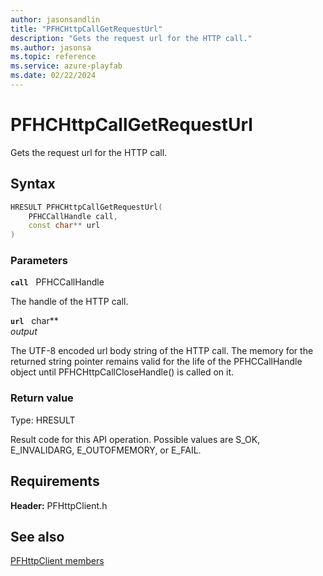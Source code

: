 ```yaml
---
author: jasonsandlin
title: "PFHCHttpCallGetRequestUrl"
description: "Gets the request url for the HTTP call."
ms.author: jasonsa
ms.topic: reference
ms.service: azure-playfab
ms.date: 02/22/2024
---
```


# PFHCHttpCallGetRequestUrl  

Gets the request url for the HTTP call.  

## Syntax  
  
```cpp
HRESULT PFHCHttpCallGetRequestUrl(  
    PFHCCallHandle call,  
    const char** url  
)  
```  
  
### Parameters  
  
**`call`** &nbsp; PFHCCallHandle  
  
The handle of the HTTP call.  
  
**`url`** &nbsp; char**  
*output*  
  
The UTF-8 encoded url body string of the HTTP call. The memory for the returned string pointer remains valid for the life of the PFHCCallHandle object until PFHCHttpCallCloseHandle() is called on it.  
  
  
### Return value
Type: HRESULT
  
Result code for this API operation. Possible values are S_OK, E_INVALIDARG, E_OUTOFMEMORY, or E_FAIL.
  
  
## Requirements  
  
**Header:** PFHttpClient.h
  
## See also  
[PFHttpClient members](../pfhttpclient_members.md)  

  
  
